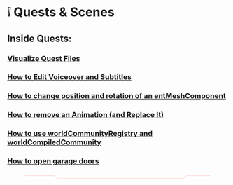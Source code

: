 # ❕ Quests & Scenes

## Inside Quests:

### [Visualize Quest Files](visualize-quest-files.md)

### [How to Edit Voiceover and Subtitles ](../../for-mod-creators/modding-guides/quest/how-to-edit-voiceover-and-subtitles-in-a-quest..md)

### [How to change position and rotation of an entMeshComponent](../everything-else/how-to-change-position-and-rotation-of-an-entmeshcomponent.md)

### [How to remove an Animation (and Replace It)](how-to-remove-an-animation-and-potentially-replace-it.md)

### [How to use worldCommunityRegistry and worldCompiledCommunity](how-to-use-worldcommunityregistry-and-worldcompiledcommunity.md)

### [How to open garage doors](how-to-open-garage-doors.md)

<figure><img src="../../.gitbook/assets/Type=Up.png" alt=""><figcaption></figcaption></figure>

